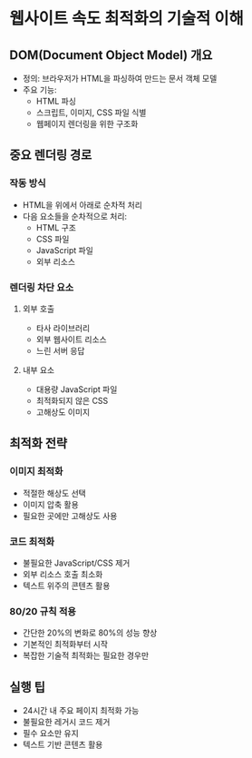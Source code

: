 # 웹사이트 속도 최적화의 기술적 이해

## DOM(Document Object Model) 개요

- 정의: 브라우저가 HTML을 파싱하여 만드는 문서 객체 모델
- 주요 기능:
  - HTML 파싱
  - 스크립트, 이미지, CSS 파일 식별
  - 웹페이지 렌더링을 위한 구조화

## 중요 렌더링 경로

### 작동 방식

- HTML을 위에서 아래로 순차적 처리
- 다음 요소들을 순차적으로 처리:
  - HTML 구조
  - CSS 파일
  - JavaScript 파일
  - 외부 리소스

### 렌더링 차단 요소

1. 외부 호출

   - 타사 라이브러리
   - 외부 웹사이트 리소스
   - 느린 서버 응답

2. 내부 요소
   - 대용량 JavaScript 파일
   - 최적화되지 않은 CSS
   - 고해상도 이미지

## 최적화 전략

### 이미지 최적화

- 적절한 해상도 선택
- 이미지 압축 활용
- 필요한 곳에만 고해상도 사용

### 코드 최적화

- 불필요한 JavaScript/CSS 제거
- 외부 리소스 호출 최소화
- 텍스트 위주의 콘텐츠 활용

### 80/20 규칙 적용

- 간단한 20%의 변화로 80%의 성능 향상
- 기본적인 최적화부터 시작
- 복잡한 기술적 최적화는 필요한 경우만

## 실행 팁

- 24시간 내 주요 페이지 최적화 가능
- 불필요한 레거시 코드 제거
- 필수 요소만 유지
- 텍스트 기반 콘텐츠 활용
